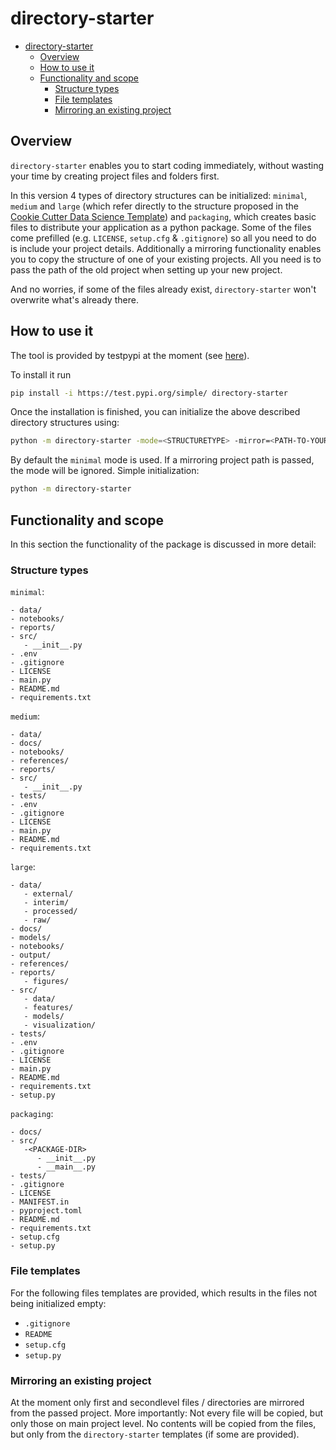 # directory-starter
- [directory-starter](#directory-starter)
  - [Overview](#overview)
  - [How to use it](#how-to-use-it)
  - [Functionality and scope](#functionality-and-scope)
    - [Structure types](#structure-types)
    - [File templates](#file-templates)
    - [Mirroring an existing project](#mirroring-an-existing-project)

## Overview
`directory-starter` enables you to start coding immediately, without wasting your time by creating project files and folders first.

In this version 4 types of directory structures can be initialized: `minimal`, `medium` and `large` (which refer directly to the structure proposed in the [Cookie Cutter Data Science Template](https://drivendata.github.io/cookiecutter-data-science/)) and `packaging`, which creates basic files to distribute your application as a python package. Some of the files come prefilled (e.g. `LICENSE`, `setup.cfg` & `.gitignore`) so all you need to do is include your project details. Additionally a mirroring functionality enables you to copy the structure of one of your existing projects. All you need is to pass the path of the old project when setting up your new project.

And no worries, if some of the files already exist, `directory-starter` won't overwrite what's already there.

## How to use it
The tool is provided by testpypi at the moment (see [here](https://test.pypi.org/project/directory-starter/)).

To install it run 
```bash
pip install -i https://test.pypi.org/simple/ directory-starter
```

Once the installation is finished, you can initialize the above described directory structures using:
```bash
python -m directory-starter -mode=<STRUCTURETYPE> -mirror=<PATH-TO-YOUR-PROJECT>
```
By default the `minimal` mode is used. If a mirroring project path is passed, the mode will be ignored. Simple initialization: 

```bash
python -m directory-starter
```

## Functionality and scope
In this section the functionality of the package is discussed in more detail:

### Structure types

`minimal`:

```
- data/ 
- notebooks/
- reports/
- src/
   - __init__.py
- .env
- .gitignore
- LICENSE
- main.py
- README.md
- requirements.txt
```

`medium`:
```
- data/ 
- docs/
- notebooks/
- references/
- reports/
- src/
   - __init__.py
- tests/
- .env
- .gitignore
- LICENSE
- main.py
- README.md
- requirements.txt
```

`large`:
```
- data/ 
   - external/
   - interim/ 
   - processed/
   - raw/ 
- docs/
- models/
- notebooks/
- output/
- references/
- reports/
   - figures/
- src/
   - data/
   - features/
   - models/
   - visualization/
- tests/
- .env
- .gitignore
- LICENSE
- main.py
- README.md
- requirements.txt
- setup.py
```

`packaging`:
```
- docs/
- src/
   -<PACKAGE-DIR>
      - __init__.py
      - __main__.py
- tests/
- .gitignore
- LICENSE
- MANIFEST.in
- pyproject.toml
- README.md
- requirements.txt
- setup.cfg
- setup.py
```
### File templates 
For the following files templates are provided, which results in the files not being initialized empty:
- `.gitignore`
- `README`
- `setup.cfg`
- `setup.py`
### Mirroring an existing project
At the moment only first and secondlevel files / directories are mirrored from the passed project. More importantly: Not every file will be copied, but only those on main project level. No contents will be copied from the files, but only from the `directory-starter` templates (if some are provided). 